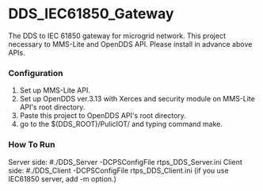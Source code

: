 # DDS_IEC61850_Gateway
The DDS to IEC 61850 gateway for microgrid network. This project necessary to MMS-Lite and OpenDDS API. Please install in advance above APIs.

### Configuration
1. Set up MMS-Lite API.
2. Set up OpenDDS ver.3.13 with Xerces and security module on MMS-Lite API's root directory.
3. Paste this project to OpenDDS API's root directory.
4. go to the $(DDS_ROOT)/PulicIOT/ and typing command make.

### How To Run
Server side: #./DDS_Server -DCPSConfigFile rtps_DDS_Server.ini
Client side: #./DDS_Client -DCPSConfigFile rtps_DDS_Client.ini (if you use IEC61850 server, add -m option.)

